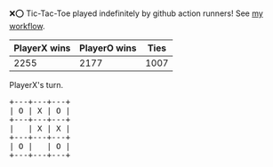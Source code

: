 :x::o: Tic-Tac-Toe played indefinitely by github action runners! See [my workflow](.github/workflows/play.yaml).

|PlayerX wins|PlayerO wins|Ties|
|-|-|-|
|2255|2177|1007|

PlayerX's turn.

<pre>
+---+---+---+
| O | X | O |
+---+---+---+
|   | X | X |
+---+---+---+
| O |   | O |
+---+---+---+
</pre>